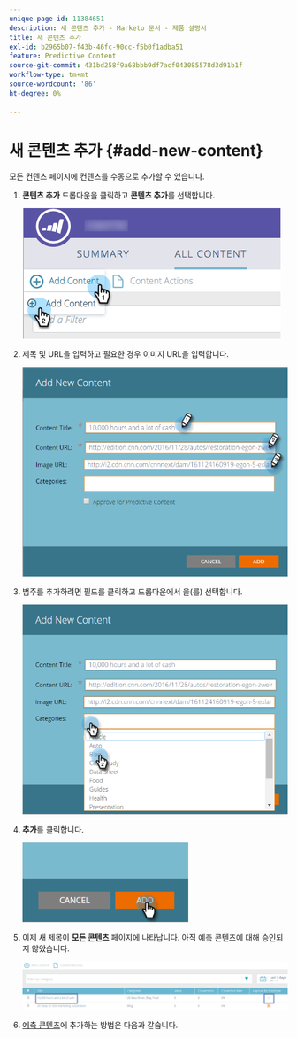 ```yaml
---
unique-page-id: 11384651
description: 새 콘텐츠 추가 - Marketo 문서 - 제품 설명서
title: 새 콘텐츠 추가
exl-id: b2965b07-f43b-46fc-90cc-f5b0f1adba51
feature: Predictive Content
source-git-commit: 431bd258f9a68bbb9df7acf043085578d3d91b1f
workflow-type: tm+mt
source-wordcount: '86'
ht-degree: 0%

---
```


# 새 콘텐츠 추가 {#add-new-content}

모든 컨텐츠 페이지에 컨텐츠를 수동으로 추가할 수 있습니다.

1. **콘텐츠 추가** 드롭다운을 클릭하고 **콘텐츠 추가**&#x200B;를 선택합니다.

   ![](assets/image2017-10-3-8-3a54-3a9.png)

1. 제목 및 URL을 입력하고 필요한 경우 이미지 URL을 입력합니다.

   ![](assets/add-new-content-updated-pencils.png)

1. 범주를 추가하려면 필드를 클릭하고 드롭다운에서 을(를) 선택합니다.

   ![](assets/add-new-content-categories-updated-hands.png)

1. **추가**&#x200B;를 클릭합니다.

   ![](assets/all-content-add-hand.png)

1. 이제 새 제목이 **모든 콘텐츠** 페이지에 나타납니다. 아직 예측 콘텐츠에 대해 승인되지 않았습니다.

   ![](assets/image2017-10-3-8-3a55-3a21.png)

1. [예측 콘텐츠](/help/marketo/product-docs/predictive-content/working-with-all-content/approve-a-title-for-predictive-content.md)에 추가하는 방법은 다음과 같습니다.
